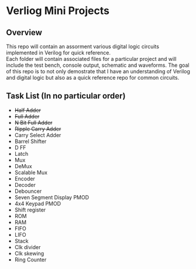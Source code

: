 # Verliog Mini Projects


## Overview
This repo will contain an assorment various digital logic circuits implemented in Verilog for quick reference.  
Each folder will contain associated files for a particular project and will include the test bench, console output, schematic and waveforms.
The goal of this repo is to not only demostrate that I have an understanding of Verilog and digital logic but also as a quick reference repo for common circuits.

## Task List (In no particular order)
- ~~Half Adder~~
- ~~Full Adder~~
- ~~N Bit Full Adder~~
- ~~Ripple Carry Adder~~
- Carry Select Adder
- Barrel Shifter
- D FF
- Latch
- Mux
- DeMux
- Scalable Mux
- Encoder
- Decoder
- Debouncer
- Seven Segment Display PMOD
- 4x4 Keypad PMOD
- Shift register
- ROM
- RAM
- FIFO
- LIFO
- Stack
- Clk divider
- Clk skewing 
- Ring Counter 